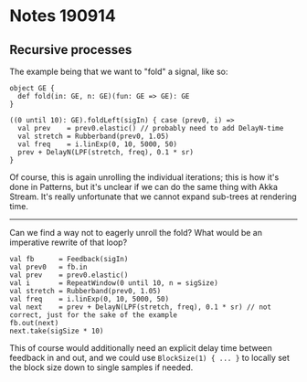 # Notes 190914

## Recursive processes

The example being that we want to "fold" a signal, like so:

```
object GE {
  def fold(in: GE, n: GE)(fun: GE => GE): GE
}

((0 until 10): GE).foldLeft(sigIn) { case (prev0, i) =>
  val prev    = prev0.elastic() // probably need to add DelayN-time
  val stretch = Rubberband(prev0, 1.05)
  val freq    = i.linExp(0, 10, 5000, 50)
  prev + DelayN(LPF(stretch, freq), 0.1 * sr)
}
```

Of course, this is again unrolling the individual iterations; this is how it's done
in Patterns, but it's unclear if we can do the same thing with Akka Stream. It's
really unfortunate that we cannot expand sub-trees at rendering time.

----------

Can we find a way not to eagerly unroll the fold? What would be an imperative rewrite of that loop?

```
val fb      = Feedback(sigIn)
val prev0   = fb.in
val prev    = prev0.elastic()
val i       = RepeatWindow(0 until 10, n = sigSize)
val stretch = Rubberband(prev0, 1.05)
val freq    = i.linExp(0, 10, 5000, 50)
val next    = prev + DelayN(LPF(stretch, freq), 0.1 * sr) // not correct, just for the sake of the example
fb.out(next)
next.take(sigSize * 10)
```

This of course would additionally need an explicit delay time between feedback in and out,
and we could use `BlockSize(1) { ... }` to locally set the block size down to single samples if needed.

